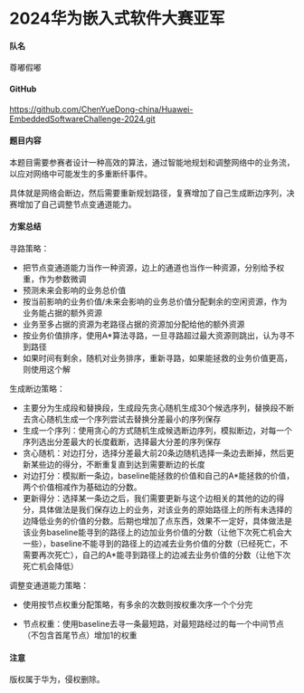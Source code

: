 # 2024华为嵌入式软件大赛亚军

#### 队名

尊嘟假嘟

#### GitHub

https://github.com/ChenYueDong-china/Huawei-EmbeddedSoftwareChallenge-2024.git

#### 题目内容

本题目需要参赛者设计一种高效的算法，通过智能地规划和调整网络中的业务流，以应对网络中可能发生的多重断纤事件。

具体就是网络会断边，然后需要重新规划路径，复赛增加了自己生成断边序列，决赛增加了自己调整节点变通道能力。

#### 方案总结

寻路策略：

- 把节点变通道能力当作一种资源，边上的通道也当作一种资源，分别给予权重，作为参数微调
- 预测未来会影响的业务总价值
- 按当前影响的业务价值/未来会影响的业务总价值分配剩余的空闲资源，作为业务能占据的额外资源
- 业务至多占据的资源为老路径占据的资源加分配给他的额外资源
- 按业务价值排序，使用A*算法寻路，一旦寻路超过最大资源则跳出，认为寻不到路径
- 如果时间有剩余，随机对业务排序，重新寻路，如果能拯救的业务价值更高，则使用这个解

生成断边策略：

- 主要分为生成段和替换段，生成段先贪心随机生成30个候选序列，替换段不断去贪心随机生成一个序列尝试去替换分差最小的序列保存
- 生成一个序列：使用贪心的方式随机生成候选断边序列，模拟断边，对每一个序列选出分差最大的长度截断，选择最大分差的序列保存
- 贪心随机：对边打分，选择分差最大前20条边随机选择一条边去断掉，然后更新某些边的得分，不断重复直到达到需要断边的长度
- 对边打分：模拟断一条边，baseline能拯救的价值和自己的A*能拯救的价值，两个价值相减作为基础边的分数。
- 更新得分：选择某一条边之后，我们需要更新与这个边相关的其他的边的得分，具体做法是我们保存边上的业务，对该业务的原始路径上的所有未选择的边降低业务的价值的分数。后期也增加了点东西，效果不一定好，具体做法是该业务baseline能寻到的路径上的边加业务价值的分数（让他下次死亡机会大一些），baseline不能寻到的路径上的边减去业务价值的分数（已经死亡，不需要再次死亡），自己的A*能寻到路径上的边减去业务价值的分数（让他下次死亡机会降低）

调整变通道能力策略：

- 使用按节点权重分配策略，有多余的次数则按权重次序一个个分完

- 节点权重：使用baseline去寻一条最短路，对最短路经过的每一个中间节点（不包含首尾节点）增加1的权重

#### 注意

版权属于华为，侵权删除。
